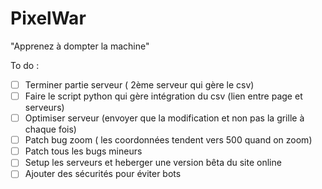 # PixelWar

"Apprenez à dompter la machine"

To do :
- [ ] Terminer partie serveur ( 2ème serveur qui gère le csv)
- [ ] Faire le script python qui gère intégration du csv (lien entre page et serveurs)
- [ ] Optimiser serveur (envoyer que la modification et non pas la grille à chaque fois)
- [ ] Patch bug zoom ( les coordonnées tendent vers 500 quand on zoom)
- [ ] Patch tous les bugs mineurs
- [ ] Setup les serveurs et heberger une version bêta du site online
- [ ] Ajouter des sécurités pour éviter bots  